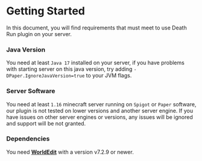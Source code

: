 # Getting Started
In this document, you will find requirements that must meet to use Death Run plugin on your server.

### Java Version
You need at least ``Java 17`` installed on your server, if you have problems with starting server on this java version, try adding ``-DPaper.IgnoreJavaVersion=true`` to your JVM flags.

### Server Software
You need at least ``1.16`` minecraft server running on ``Spigot`` or ``Paper`` software, our plugin is not tested on lower versions and another server engine. If you have issues on other server engines or versions, any issues will be ignored and support will be not granted.

### Dependencies
You need [**WorldEdit**](https://enginehub.org/worldedit) with a version v7.2.9 or newer.